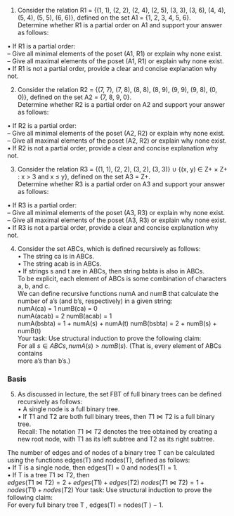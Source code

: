 1. Consider the relation R1 = {(1, 1), (2, 2), (2, 4), (2, 5), (3, 3), (3, 6), (4, 4), (5, 4), (5, 5), (6, 6)}, defined on the set A1 = {1, 2, 3, 4, 5, 6}.  
Determine whether R1 is a partial order on A1 and support your answer as follows:  

• If R1 is a partial order:  
– Give all minimal elements of the poset (A1, R1) or explain why none exist.  
– Give all maximal elements of the poset (A1, R1) or explain why none exist.  
• If R1 is not a partial order, provide a clear and concise explanation why not.  


2. Consider the relation R2 = {(7, 7), (7, 8), (8, 8), (8, 9), (9, 9), (9, 8), (0, 0)}, defined on the set  A2 = {7, 8, 9, 0}.  
Determine whether R2 is a partial order on A2 and support your answer as follows:  

• If R2 is a partial order:  
– Give all minimal elements of the poset (A2, R2) or explain why none exist.  
– Give all maximal elements of the poset (A2, R2) or explain why none exist.  
• If R2 is not a partial order, provide a clear and concise explanation why not.  

3. Consider the relation R3 = {(1, 1), (2, 2), (3, 2), (3, 3)} ∪ {(x, y) ∈ Z+ × Z+ : x > 3 and x ≤ y},  defined on the set A3 = Z+.  
Determine whether R3 is a partial order on A3 and support your answer as follows:  

• If R3 is a partial order:  
– Give all minimal elements of the poset (A3, R3) or explain why none exist.  
– Give all maximal elements of the poset (A3, R3) or explain why none exist.  
• If R3 is not a partial order, provide a clear and concise explanation why not.  

4. Consider the set ABCs, which is defined recursively as follows:  
• The string ca is in ABCs.  
• The string acab is in ABCs.  
• If strings s and t are in ABCs, then string bsbta is also in ABCs.  
To be explicit, each element of ABCs is some combination of characters a, b, and c.  
We can define recursive functions numA and numB that calculate the number of a’s (and b’s, respectively) in a given string:  
numA(ca) = 1 numB(ca) = 0  
numA(acab) = 2 numB(acab) = 1  
numA(bsbta) = 1 + numA(s) + numA(t) numB(bsbta) = 2 + numB(s) + numB(t)  
Your task: Use structural induction to prove the following claim:  
For all $s ∈ ABCs, numA(s) > numB(s)$. (That is, every element of ABCs contains  
more a’s than b’s.)  

### Basis


5. As discussed in lecture, the set FBT of full binary trees can be defined recursively as follows:  
• A single node is a full binary tree.  
• If T1 and T2 are both full binary trees, then $T1 \bowtie T2$ is a full binary tree.  
Recall: The notation $T1 \bowtie T2$ denotes the tree obtained by creating a new root node, with T1 as its left subtree and T2 as its right subtree.  

The number of edges and of nodes of a binary tree T can be calculated using the functions  edges(T) and nodes(T), defined as follows:  
• If T is a single node, then edges(T)  = 0 and nodes(T) = 1.  
• If T is a tree $T1 \bowtie T2$, then  
$edges(T1 \bowtie T2) = 2 + edges(T1) + edges(T2)$ $nodes(T1 \bowtie T2) = 1 + nodes(T1) + nodes(T2)$
Your task: Use structural induction to prove the following claim:  
For every full binary tree T , edges(T) = nodes(T ) − 1.  